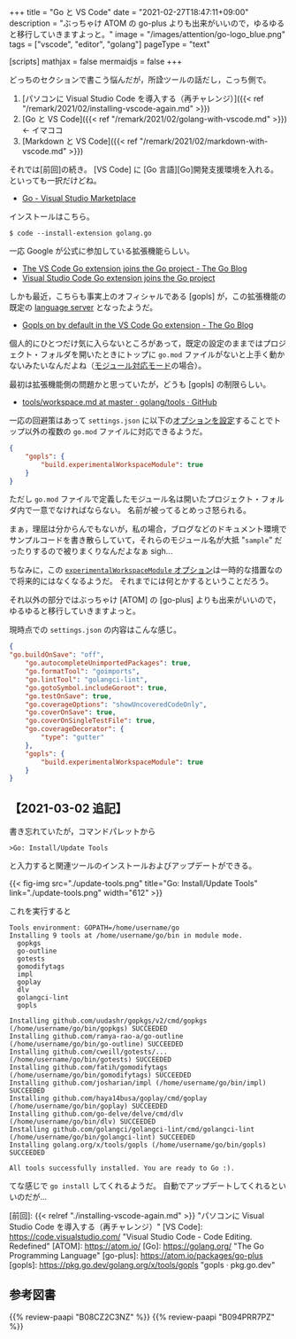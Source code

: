 +++
title = "Go と VS Code"
date =  "2021-02-27T18:47:11+09:00"
description = "ぶっちゃけ ATOM の go-plus よりも出来がいいので，ゆるゆると移行していきますよっと。"
image = "/images/attention/go-logo_blue.png"
tags = ["vscode", "editor", "golang"]
pageType = "text"

[scripts]
  mathjax = false
  mermaidjs = false
+++

どっちのセクションで書こう悩んだが，所詮ツールの話だし，こっち側で。

1. [パソコンに Visual Studio Code を導入する（再チャレンジ）]({{< ref "/remark/2021/02/installing-vscode-again.md" >}})
2. [Go と VS Code]({{< ref "/remark/2021/02/golang-with-vscode.md" >}}) ← イマココ
3. [Markdown と VS Code]({{< ref "/remark/2021/02/markdown-with-vscode.md" >}})

それでは[前回]の続き。
[VS Code] に [Go 言語][Go]開発支援環境を入れる。
といっても一択だけどね。

- [Go - Visual Studio Marketplace](https://marketplace.visualstudio.com/items?itemName=golang.go)

インストールはこちら。

```text
$ code --install-extension golang.go
```

一応 Google が公式に参加している拡張機能らしい。

- [The VS Code Go extension joins the Go project - The Go Blog](https://blog.golang.org/vscode-go)
- [Visual Studio Code Go extension joins the Go project](https://code.visualstudio.com/blogs/2020/06/09/go-extension)

しかも最近，こちらも事実上のオフィシャルである [gopls] が，この拡張機能の既定の [language server](https://langserver.org/ "Langserver.org") となったようだ。

- [Gopls on by default in the VS Code Go extension - The Go Blog](https://blog.golang.org/gopls-vscode-go)

個人的にひとつだけ気に入らないところがあって，既定の設定のままではプロジェクト・フォルダを開いたときにトップに `go.mod` ファイルがないと上手く動かないみたいなんだよね（[モジュール対応モード](https://zenn.dev/spiegel/articles/20210223-go-module-aware-mode "Go のモジュール管理【バージョン 1.16 改訂版】")の場合）。

最初は拡張機能側の問題かと思っていたが，どうも [gopls] の制限らしい。

- [tools/workspace.md at master · golang/tools · GitHub](https://github.com/golang/tools/blob/master/gopls/doc/workspace.md)

一応の回避策はあって `settings.json` に以下の[オプションを設定](https://github.com/golang/tools/blob/master/gopls/doc/settings.md#experimentalworkspacemodule-bool)することでトップ以外の複数の `go.mod` ファイルに対応できるようだ。

```json
{
    "gopls": {
        "build.experimentalWorkspaceModule": true
    }
}
```

ただし `go.mod` ファイルで定義したモジュール名は開いたプロジェクト・フォルダ内で一意でなければならない。
名前が被ってるとめっさ怒られる。

まぁ，理屈は分からんでもないが，私の場合，ブログなどのドキュメント環境でサンプルコードを書き散らしていて，それらのモジュール名が大抵 "`sample`” だったりするので被りまくりなんだよなぁ sigh...

ちなみに，この [`experimentalWorkspaceModule` オプション](https://github.com/golang/tools/blob/master/gopls/doc/settings.md#experimentalworkspacemodule-bool)は一時的な措置なので将来的にはなくなるようだ。
それまでには何とかするということだろう。

それ以外の部分ではぶっちゃけ [ATOM] の [go-plus] よりも出来がいいので，ゆるゆると移行していきますよっと。

現時点での `settings.json` の内容はこんな感じ。

```json
{
"go.buildOnSave": "off",
	"go.autocompleteUnimportedPackages": true,
	"go.formatTool": "goimports",
	"go.lintTool": "golangci-lint",
	"go.gotoSymbol.includeGoroot": true,
	"go.testOnSave": true,
	"go.coverageOptions": "showUncoveredCodeOnly",
	"go.coverOnSave": true,
	"go.coverOnSingleTestFile": true,
	"go.coverageDecorator": {
		"type": "gutter"
	},
	"gopls": {
		"build.experimentalWorkspaceModule": true
	}
}
```

## 【2021-03-02 追記】

書き忘れていたが，コマンドパレットから

```text
>Go: Install/Update Tools
```

と入力すると関連ツールのインストールおよびアップデートができる。

{{< fig-img src="./update-tools.png" title="Go: Install/Update Tools" link="./update-tools.png" width="612" >}}

これを実行すると

```text
Tools environment: GOPATH=/home/username/go
Installing 9 tools at /home/username/go/bin in module mode.
  gopkgs
  go-outline
  gotests
  gomodifytags
  impl
  goplay
  dlv
  golangci-lint
  gopls

Installing github.com/uudashr/gopkgs/v2/cmd/gopkgs (/home/username/go/bin/gopkgs) SUCCEEDED
Installing github.com/ramya-rao-a/go-outline (/home/username/go/bin/go-outline) SUCCEEDED
Installing github.com/cweill/gotests/... (/home/username/go/bin/gotests) SUCCEEDED
Installing github.com/fatih/gomodifytags (/home/username/go/bin/gomodifytags) SUCCEEDED
Installing github.com/josharian/impl (/home/username/go/bin/impl) SUCCEEDED
Installing github.com/haya14busa/goplay/cmd/goplay (/home/username/go/bin/goplay) SUCCEEDED
Installing github.com/go-delve/delve/cmd/dlv (/home/username/go/bin/dlv) SUCCEEDED
Installing github.com/golangci/golangci-lint/cmd/golangci-lint (/home/username/go/bin/golangci-lint) SUCCEEDED
Installing golang.org/x/tools/gopls (/home/username/go/bin/gopls) SUCCEEDED

All tools successfully installed. You are ready to Go :).
```

てな感じで `go install` してくれるようだ。
自動でアップデートしてくれるといいのだが...

[前回]: {{< relref "./installing-vscode-again.md" >}} "パソコンに Visual Studio Code を導入する（再チャレンジ）"
[VS Code]: https://code.visualstudio.com/ "Visual Studio Code - Code Editing. Redefined"
[ATOM]: https://atom.io/
[Go]: https://golang.org/ "The Go Programming Language"
[go-plus]: https://atom.io/packages/go-plus
[gopls]: https://pkg.go.dev/golang.org/x/tools/gopls "gopls · pkg.go.dev"

## 参考図書

{{% review-paapi "B08CZ2C3NZ" %}} <!-- Software Design (2020年8月号) -->
{{% review-paapi "B094PRR7PZ" %}} <!-- プログラミング言語Go -->
